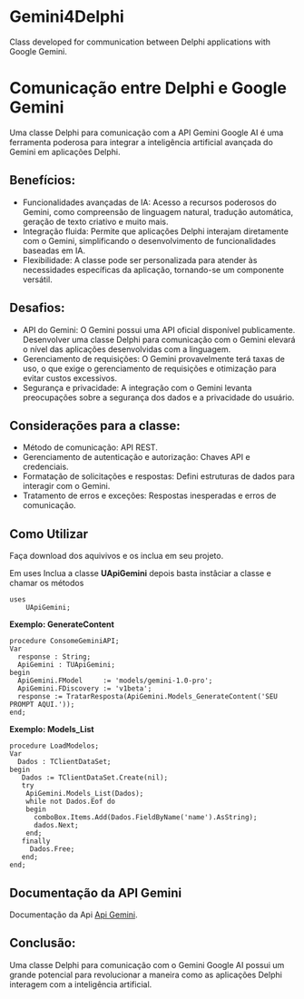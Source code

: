 # Gemini4Delphi
Class developed for communication between Delphi applications with Google Gemini.

# Comunicação entre Delphi e Google Gemini 
Uma classe Delphi para comunicação com a API Gemini Google AI é uma ferramenta poderosa para integrar a inteligência artificial avançada do Gemini em aplicações Delphi.

## Benefícios:
- Funcionalidades avançadas de IA: Acesso a recursos poderosos do Gemini, como compreensão de linguagem natural, tradução automática, geração de texto criativo e muito mais.
- Integração fluida: Permite que aplicações Delphi interajam diretamente com o Gemini, simplificando o desenvolvimento de funcionalidades baseadas em IA.
- Flexibilidade: A classe pode ser personalizada para atender às necessidades específicas da aplicação, tornando-se um componente versátil.

## Desafios:
- API do Gemini: O Gemini possui uma API oficial disponível publicamente. Desenvolver uma classe Delphi para comunicação com o Gemini elevará o nível das aplicações desenvolvidas com a linguagem.
- Gerenciamento de requisições: O Gemini provavelmente terá taxas de uso, o que exige o gerenciamento de requisições e otimização para evitar custos excessivos.
- Segurança e privacidade: A integração com o Gemini levanta preocupações sobre a segurança dos dados e a privacidade do usuário. 

## Considerações para a classe:
- Método de comunicação: API REST.
- Gerenciamento de autenticação e autorização: Chaves API e credenciais.
- Formatação de solicitações e respostas: Defini estruturas de dados para interagir com o Gemini.
- Tratamento de erros e exceções: Respostas inesperadas e erros de comunicação.

## Como Utilizar 
Faça download dos aquivivos e os inclua em seu projeto.

Em uses Inclua a classe **UApiGemini** depois basta instâciar a classe e chamar os métodos
```
uses
    UApiGemini;
```
**Exemplo: GenerateContent** 
```
procedure ConsomeGeminiAPI;
Var
  response : String;
  ApiGemini : TUApiGemini;
begin
  ApiGemini.FModel     := 'models/gemini-1.0-pro';
  ApiGemini.FDiscovery := 'v1beta';
  response := TratarResposta(ApiGemini.Models_GenerateContent('SEU PROMPT AQUI.'));
end;
```

**Exemplo: Models_List** 
```
procedure LoadModelos;
Var
  Dados : TClientDataSet;
begin
   Dados := TClientDataSet.Create(nil);
   try
    ApiGemini.Models_List(Dados);
    while not Dados.Eof do
    begin
      comboBox.Items.Add(Dados.FieldByName('name').AsString);
      dados.Next;
    end;
   finally
     Dados.Free;
   end;
end;
```

## Documentação da API Gemini
Documentação da Api [Api Gemini](https://ai.google.dev/api/rest?hl=pt-br).


## Conclusão:
Uma classe Delphi para comunicação com o Gemini Google AI possui um grande potencial para revolucionar a maneira como as aplicações Delphi interagem com a inteligência artificial.